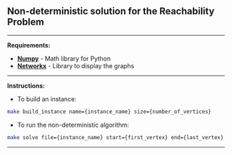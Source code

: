 ## Non-deterministic solution for the Reachability Problem
---
__Requirements:__
- __[Numpy](https://numpy.org/)__ - Math library for Python
- __[Networkx](https://networkx.github.io/)__ - Library to display the graphs
---
__Instructions:__
+ To build an instance:
``` bash
make build_instance name={instance_name} size={number_of_vertices}
```

+ To run the non-deterministic algorithm:
``` bash
make solve file={instance_name} start={first_vertex} end={last_vertex}
```
---